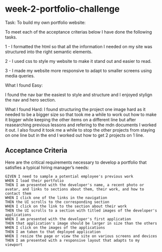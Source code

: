 # week-2-portfolio-challenge

Task: To build my own portfolio website:

To meet each of the acceptance criterias below I have done the following tasks.

1 - I formatted the html so that all the information I needed on my site was structured into the right semantic elements.

2 - I used css to style my website to make it stand out and easier to read. 

3 - I made my website more responsive to adapt to smaller screens using media queries.

What I found Easy:

I found the nav bar the easiest to style and structure and I enjoyed stylign the nav and hero section.

What I found Hard:
I found structuring the project one image hard as it needed to be a bigger size so that took me a while to work out how to make it bigger while keeping the other items on a different line but after reasearching previous lessons and refering to the mdn documents I worked it out.
I also found it took me a while to stop the other projects from staying on one line but in the end I worked out how to get 2 projects on 1 line.



## Acceptance Criteria

Here are the critical requirements necessary to develop a portfolio that satisfies a typical hiring manager’s needs:

```
GIVEN I need to sample a potential employee's previous work
WHEN I load their portfolio
THEN I am presented with the developer's name, a recent photo or avatar, and links to sections about them, their work, and how to contact them
WHEN I click one of the links in the navigation
THEN the UI scrolls to the corresponding section
WHEN I click on the link to the section about their work
THEN the UI scrolls to a section with titled images of the developer's applications
WHEN I am presented with the developer's first application
THEN that application's image should be larger in size than the others
WHEN I click on the images of the applications
THEN I am taken to that deployed application
WHEN I resize the page or view the site on various screens and devices
THEN I am presented with a responsive layout that adapts to my viewport
```